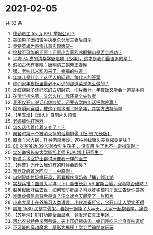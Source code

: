 # 2021-02-05

共 32 条

<!-- BEGIN ZHIHUVIDEO -->
<!-- 最后更新时间 Fri Feb 05 2021 22:12:38 GMT+0800 (CST) -->
1. [德勤员工 55 页 PPT 举报公司？](https://www.zhihu.com/zvideo/1340776484370432000)
1. [美国男子因扫雪争执枪杀邻居夫妻后自杀](https://www.zhihu.com/zvideo/1341000800760426496)
1. [奥特英雄为患病儿童实现愿望~](https://www.zhihu.com/zvideo/1341038934114140160)
1. [挑战不可能的还原！还原小当家烈冰鲜鲷山是否会成功？](https://www.zhihu.com/zvideo/1340834090950635520)
1. [平均 74 岁的清华学霸唱响《少年》，这才是我们最该追的星！](https://www.zhihu.com/zvideo/1341069364045574144)
1. [假如古代有春晚：唐明清三朝帝王春晚](https://www.zhihu.com/zvideo/1341009483498270721)
1. [嘿，老味儿米粉肉来了，幸福的味道！](https://www.zhihu.com/zvideo/1340713644255088640)
1. [年味儿是什么？这代人的问题，每代人的答案](https://www.zhihu.com/zvideo/1340981025904705536)
1. [你们家年夜饭里最必不可少的那道菜是怎么做的？](https://www.zhihu.com/zvideo/1341091331238842369)
1. [比红烧肘子还好吃的白切肘花，切片蘸汁，年夜饭又学会一道拿手菜](https://www.zhihu.com/zvideo/1340968438567813120)
1. [在清华排名第一又怎么样，我还是个失败者](https://www.zhihu.com/zvideo/1341076473483132928)
1. [我不仅开口说话和你吵架，还要去学四川话把你吵赢！](https://www.zhihu.com/zvideo/1341030324143337472)
1. [棉签瞬间穿越，被这个魔术骗了好多年，其实方法特简单](https://www.zhihu.com/zvideo/1340723948884123648)
1. [【半支烟】《烟火》自制片头预告](https://www.zhihu.com/zvideo/1340535704863031296)
1. [老妈抓你打游戏](https://www.zhihu.com/zvideo/1340087771613184000)
1. [怎么话传着传着又变了！？](https://www.zhihu.com/zvideo/1340739685681872896)
1. [聚餐时第一个被消灭掉的话梅排骨【饭·制  加长版】](https://www.zhihu.com/zvideo/1340760054295875584)
1. [直径 1 米大锅，11 种肉菜爆炒，这种神级街头美食究竟是啥？](https://www.zhihu.com/zvideo/1340747567454425088)
1. [86 岁爷爷劝 39 岁孙女别生孩子： 没有用 生了也不一定指望得上](https://www.zhihu.com/zvideo/1340619686455853056)
1. [实名举报长安大学杨旭老师 PUA 博士研究生！](https://www.zhihu.com/zvideo/1340375543242551297)
1. [听说手术室护士都讨厌像我一样的医生](https://www.zhihu.com/zvideo/1340818003039170560)
1. [【科普】为什么我们有的时候会脚臭？](https://www.zhihu.com/zvideo/1340693623009193984)
1. [拜登政府首次回应「一中原则」](https://www.zhihu.com/zvideo/1340585111608270848)
1. [自制智能垃圾桶玩具，再看程序员奶爸「桶」领江湖](https://www.zhihu.com/zvideo/1340628991649300480)
1. [实战兵推：血溅太平洋（下）鹰击长剑 VS 宙斯巨盾，究竟能否破防？](https://www.zhihu.com/zvideo/1340643409434939394)
1. [赵英俊因肝癌去世，如何预防肝癌？可以肝移植吗？医生告诉你答案](https://www.zhihu.com/zvideo/1340648247287758848)
1. [涉疆虚假信息背后是谁？汪文斌今天展示了一张照片](https://www.zhihu.com/zvideo/1340762704714403840)
1. [小鸟大早上在外练习人类语言，小伙准备打它，它开口让人哭笑不得](https://www.zhihu.com/zvideo/1340679628441309184)
1. [朋友 1580 买整牛骨架，春姐一锅炖了大半天，大家一起抱着啃，痛快](https://www.zhihu.com/zvideo/1340255399702892544)
1. [【苏星河】钉钉功能全面盘点，竟发现它真正用途…](https://www.zhihu.com/zvideo/1340626952026329088)
1. [河北农村特色米面煎饼，夹上压好猪头肉，媳妇连吃三个直夸味道好](https://www.zhihu.com/zvideo/1340600760602652672)
1. [不可能的穿越魔术，精彩大揭秘！学会后骗朋友玩玩](https://www.zhihu.com/zvideo/1340281464693518336)
<!-- END ZHIHUVIDEO -->
